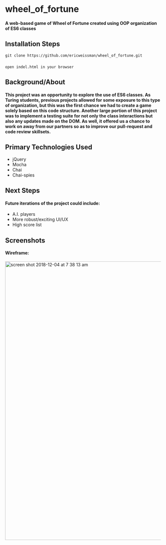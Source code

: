 # wheel_of_fortune
#### A web-based game of Wheel of Fortune created using OOP organization of ES6 classes

## Installation Steps
```git clone https://github.com/ericweissman/wheel_of_fortune.git```
#####
```open indel.html in your browser ```

## Background/About
#### This project was an opportunity to explore the use of ES6 classes.  As Turing students, previous projects allowed for some exposure to this type of organization, but this was the first chance we had to create a game solely based on this code structure.  Another large portion of this project was to implement a testing suite for not only the class interactions but also any updates made on the DOM.  As well, it offered us a chance to work on away from our partners so as to improve our pull-request and code review skillsets.

## Primary Technologies Used
- jQuery
- Mocha
- Chai
- Chai-spies

## Next Steps
#### Future iterations of the project could include:
- A.I. players
- More robust/exciting UI/UX 
- High score list

## Screenshots
#### Wireframe:
<img width="899" alt="screen shot 2018-12-04 at 7 38 13 am" src="https://user-images.githubusercontent.com/39415039/49757037-ab005180-fc78-11e8-9d35-2437c1eacbcf.png">

